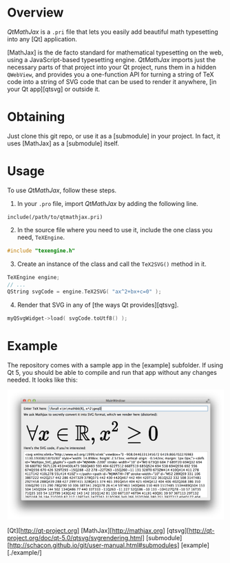 
# Overview

*QtMathJax* is a `.pri` file that lets you easily add beautiful
math typesetting into any [Qt] application.

[MathJax] is the de facto standard for mathematical typesetting on
the web, using a JavaScript-based typesetting engine.
*QtMathJax* imports just the necessary parts of that project into
your Qt project, runs them in a hidden `QWebView`, and
provides you a one-function API for turning a string of TeX code
into a string of SVG code that can be used to render it anywhere,
[in your Qt app][qtsvg] or outside it.

# Obtaining

Just clone this git repo, or use it as a [submodule] in your
project.  In fact, it uses [MathJax] as a [submodule] itself.

# Usage

To use *QtMathJax*, follow these steps.

1. In your `.pro` file, import *QtMathJax* by adding the following
   line.
```
include(/path/to/qtmathjax.pri)
```
2. In the source file where you need to use it, include the one
   class you need, `TeXEngine`.
```cpp
#include "texengine.h"
```
3. Create an instance of the class and call the `TeX2SVG()` method
   in it.
```cpp
TeXEngine engine;
// ...
QString svgCode = engine.TeX2SVG( "ax^2+bx+c=0" );
```
4. Render that SVG in any of [the ways Qt provides][qtsvg].
```cpp
myQSvgWidget->load( svgCode.toUtf8() );
```

# Example

The repository comes with a sample app in the [example] subfolder.
If using Qt 5, you should be able to compile and run that app
without any changes needed.  It looks like this:

![Screenshot](./screenshot.png)

[Qt][http://qt-project.org]
[MathJax][http://mathjax.org]
[qtsvg][http://qt-project.org/doc/qt-5.0/qtsvg/svgrendering.html]
[submodule][http://schacon.github.io/git/user-manual.html#submodules]
[example][./example/]

